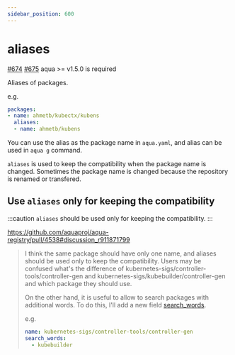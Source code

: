 ```yaml
---
sidebar_position: 600
---
```


# aliases

[#674](https://github.com/aquaproj/aqua/pull/674) [#675](https://github.com/aquaproj/aqua/pull/675) aqua >= v1.5.0 is required

Aliases of packages.

e.g.

```yaml
packages:
- name: ahmetb/kubectx/kubens
  aliases:
  - name: ahmetb/kubens
```

You can use the alias as the package name in `aqua.yaml`, and alias can be used in `aqua g` command.

`aliases` is used to keep the compatibility when the package name is changed.
Sometimes the package name is changed because the repository is renamed or transfered.

## Use `aliases` only for keeping the compatibility

:::caution
`aliases` should be used only for keeping the compatibility.
:::

https://github.com/aquaproj/aqua-registry/pull/4538#discussion_r911871799

> I think the same package should have only one name, and aliases should be used only to keep the compatibility.
> Users may be confused what's the difference of kubernetes-sigs/controller-tools/controller-gen and kubernetes-sigs/kubebuilder/controller-gen and which package they should use.
> 
> On the other hand, it is useful to allow to search packages with additional words.
> To do this, I'll add a new field [search_words](search-words.md).
> 
> e.g.
> 
> ```yaml
> name: kubernetes-sigs/controller-tools/controller-gen
> search_words:
>   - kubebuilder
> ```
